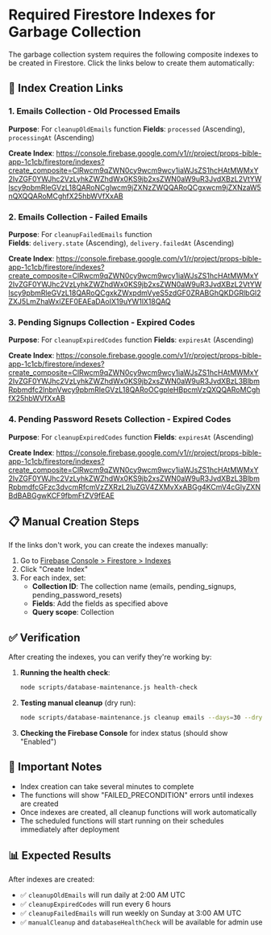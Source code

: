 # Required Firestore Indexes for Garbage Collection

The garbage collection system requires the following composite indexes to be created in Firestore. Click the links below to create them automatically:

## 🔗 **Index Creation Links**

### 1. **Emails Collection - Old Processed Emails**
**Purpose**: For `cleanupOldEmails` function
**Fields**: `processed` (Ascending), `processingAt` (Ascending)

**Create Index**: https://console.firebase.google.com/v1/r/project/props-bible-app-1c1cb/firestore/indexes?create_composite=ClRwcm9qZWN0cy9wcm9wcy1iaWJsZS1hcHAtMWMxY2IvZGF0YWJhc2VzLyhkZWZhdWx0KS9jb2xsZWN0aW9uR3JvdXBzL2VtYWlscy9pbmRleGVzL18QARoNCglwcm9jZXNzZWQQARoQCgxwcm9jZXNzaW5nQXQQARoMCghfX25hbWVfXxAB

### 2. **Emails Collection - Failed Emails**
**Purpose**: For `cleanupFailedEmails` function  
**Fields**: `delivery.state` (Ascending), `delivery.failedAt` (Ascending)

**Create Index**: https://console.firebase.google.com/v1/r/project/props-bible-app-1c1cb/firestore/indexes?create_composite=ClRwcm9qZWN0cy9wcm9wcy1iaWJsZS1hcHAtMWMxY2IvZGF0YWJhc2VzLyhkZWZhdWx0KS9jb2xsZWN0aW9uR3JvdXBzL2VtYWlscy9pbmRleGVzL18QARoQCgxkZWxpdmVyeS5zdGF0ZRABGhQKDGRlbGl2ZXJ5LmZhaWxlZEF0EAEaDAoIX19uYW1lX18QAQ

### 3. **Pending Signups Collection - Expired Codes**
**Purpose**: For `cleanupExpiredCodes` function
**Fields**: `expiresAt` (Ascending)

**Create Index**: https://console.firebase.google.com/v1/r/project/props-bible-app-1c1cb/firestore/indexes?create_composite=ClRwcm9qZWN0cy9wcm9wcy1iaWJsZS1hcHAtMWMxY2IvZGF0YWJhc2VzLyhkZWZhdWx0KS9jb2xsZWN0aW9uR3JvdXBzL3BlbmRpbmdfc2lnbnVwcy9pbmRleGVzL18QARoOCgpleHBpcmVzQXQQARoMCghfX25hbWVfXxAB

### 4. **Pending Password Resets Collection - Expired Codes**
**Purpose**: For `cleanupExpiredCodes` function
**Fields**: `expiresAt` (Ascending)

**Create Index**: https://console.firebase.google.com/v1/r/project/props-bible-app-1c1cb/firestore/indexes?create_composite=ClRwcm9qZWN0cy9wcm9wcy1iaWJsZS1hcHAtMWMxY2IvZGF0YWJhc2VzLyhkZWZhdWx0KS9jb2xsZWN0aW9uR3JvdXBzL3BlbmRpbmdfcGFzc3dvcmRfcmVzZXRzL2luZGV4ZXMvXxABGg4KCmV4cGlyZXNBdBABGgwKCF9fbmFtZV9fEAE

## 📋 **Manual Creation Steps**

If the links don't work, you can create the indexes manually:

1. Go to [Firebase Console > Firestore > Indexes](https://console.firebase.google.com/project/props-bible-app-1c1cb/firestore/indexes)
2. Click "Create Index"
3. For each index, set:
   - **Collection ID**: The collection name (emails, pending_signups, pending_password_resets)
   - **Fields**: Add the fields as specified above
   - **Query scope**: Collection

## ✅ **Verification**

After creating the indexes, you can verify they're working by:

1. **Running the health check**:
   ```bash
   node scripts/database-maintenance.js health-check
   ```

2. **Testing manual cleanup** (dry run):
   ```bash
   node scripts/database-maintenance.js cleanup emails --days=30 --dry-run
   ```

3. **Checking the Firebase Console** for index status (should show "Enabled")

## 🚨 **Important Notes**

- Index creation can take several minutes to complete
- The functions will show "FAILED_PRECONDITION" errors until indexes are created
- Once indexes are created, all cleanup functions will work automatically
- The scheduled functions will start running on their schedules immediately after deployment

## 📊 **Expected Results**

After indexes are created:
- ✅ `cleanupOldEmails` will run daily at 2:00 AM UTC
- ✅ `cleanupExpiredCodes` will run every 6 hours  
- ✅ `cleanupFailedEmails` will run weekly on Sunday at 3:00 AM UTC
- ✅ `manualCleanup` and `databaseHealthCheck` will be available for admin use

